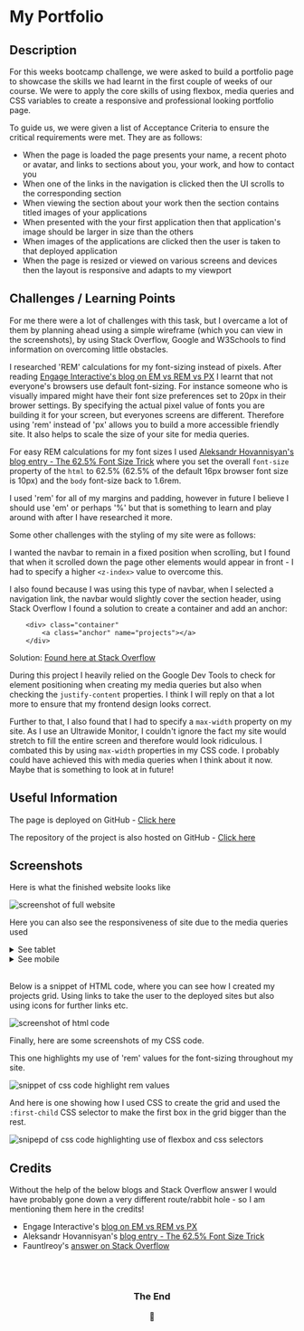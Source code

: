 # My Portfolio

## Description
For this weeks bootcamp challenge, we were asked to build a portfolio page to showcase the skills we had learnt in the first couple of weeks of our course. We were to apply the core skills of using flexbox, media queries and CSS variables to create a responsive and professional looking portfolio page. 

To guide us, we were given a list of Acceptance Criteria to ensure the critical requirements were met. They are as follows:
- When the page is loaded the page presents your name, a recent photo or avatar, and links to sections about you, your work, and how to contact you
- When one of the links in the navigation is clicked then the UI scrolls to the corresponding section
- When viewing the section about your work then the section contains titled images of your applications
- When presented with the your first application then that application's image should be larger in size than the others
- When images of the applications are clicked then the user is taken to that deployed application
- When the page is resized or viewed on various screens and devices then the layout is responsive and adapts to my viewport

## Challenges / Learning Points
For me there were a lot of challenges with this task, but I overcame a lot of them by planning ahead using a simple wireframe (which you can view in the screenshots), by using Stack Overflow, Google and W3Schools to find information on overcoming little obstacles. 

I researched 'REM' calculations for my font-sizing instead of pixels. After reading [Engage Interactive's blog on EM vs REM vs PX](https://engageinteractive.co.uk/blog/em-vs-rem-vs-px) I learnt that not everyone's browsers use default font-sizing. For instance someone who is visually impared might have their font size preferences set to 20px in their brower settings. By specifying the actual pixel value of fonts you are building it for your screen, but everyones screens are different. Therefore using 'rem' instead of 'px' allows you to build a more accessible friendly site. It also helps to scale the size of your site for media queries. 

For easy REM calculations for my font sizes I used [Aleksandr Hovannisyan's blog entry - The 62.5% Font Size Trick](https://www.aleksandrhovhannisyan.com/blog/62-5-percent-font-size-trick/) where you set the overall `font-size` property of the `html` to 62.5% (62.5% of the default 16px browser font size is 10px) and the `body` font-size back to 1.6rem.  

I used 'rem' for all of my margins and padding, however in future I believe I should use 'em' or perhaps '%' but that is something to learn and play around with after I have researched it more.

Some other challenges with the styling of my site were as follows:

I wanted the navbar to remain in a fixed position when scrolling, but I found that when it scrolled down the page other elements would appear in front - I had to specify a higher `<z-index>` value to overcome this. 

I also found because I was using this type of navbar, when I selected a navigation link, the navbar would slightly cover the section header, using Stack Overflow I found a solution to create a container and add an anchor:
```
    <div> class="container"
        <a class="anchor" name="projects"></a>
    </div>
```
Solution: [Found here at Stack Overflow](https://stackoverflow.com/questions/67839180/navbar-covering-content-when-i-click-on-a-link-to-navigate-to-different-sections)

During this project I heavily relied on the Google Dev Tools to check for element positioning when creating my media queries but also when checking the `justify-content` properties. I think I will reply on that a lot more to ensure that my frontend design looks correct.

Further to that, I also found that I had to specify a `max-width` property on my site. As I use an Ultrawide Monitor, I couldn't ignore the fact my site would stretch to fill the entire screen and therefore would look ridiculous. I combated this by using `max-width` properties in my CSS code. I probably could have achieved this with media queries when I think about it now. Maybe that is something to look at in future!

## Useful Information
The page is deployed on GitHub - [Click here](https://rbrd87.github.io/my-portfolio/)

The repository of the project is also hosted on GitHub - [Click here](https://github.com/rbrd87/my-portfolio)

## Screenshots

Here is what the finished website looks like

![screenshot of full website](assets/screenshots/finished-site.jpg)

Here you can also see the responsiveness of site due to the media queries used

<details>
  <summary>See tablet</summary>

  ![screenshot of the site if on tablet](assets/screenshots/finished-site-tablet.jpg)
  
</details>
<details>
  <summary>See mobile</summary>

  ![screenshot of the site if on mobile](assets/screenshots/finished-site-mobile.jpg)
  
</details>
<br>

Below is a snippet of HTML code, where you can see how I created my projects grid. Using links to take the user to the deployed sites but also using icons for further links etc. 

![screenshot of html code](assets/screenshots/html-snippet.jpg)

Finally, here are some screenshots of my CSS code. 

This one highlights my use of 'rem' values for the font-sizing throughout my site.

![snippet of css code highlight rem values](assets/screenshots/css-rem-calcs.jpgs/)

And here is one showing how I used CSS to create the grid and used the `:first-child` CSS selector to make the first box in the grid bigger than the rest.

![snipepd of css code highlighting use of flexbox and css selectors](assets/screenshots/card-design-first-child.jpg)

## Credits

Without the help of the below blogs and Stack Overflow answer I would have probably gone down a very different route/rabbit hole - so I am mentioning them here in the credits!

- Engage Interactive's [blog on EM vs REM vs PX](https://engageinteractive.co.uk/blog/em-vs-rem-vs-px)
- Aleksandr Hovannisyan's [blog entry - The 62.5% Font Size Trick](https://www.aleksandrhovhannisyan.com/blog/62-5-percent-font-size-trick/)
- Fauntlreoy's [answer on Stack Overflow](https://stackoverflow.com/questions/67839180/navbar-covering-content-when-i-click-on-a-link-to-navigate-to-different-sections)

<br>
<br>
<div align=center>
<h3>The End</h3>
🤍
</div>